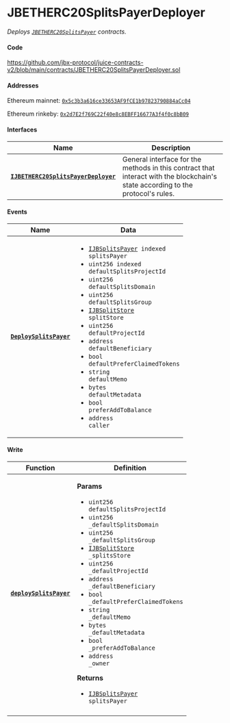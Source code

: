 # JBETHERC20SplitsPayerDeployer

_Deploys [`JBETHERC20SplitsPayer`](/dev/api/contracts/or-utilities/jbetherc20splitspayer) contracts._

#### Code

https://github.com/jbx-protocol/juice-contracts-v2/blob/main/contracts/JBETHERC20SplitsPayerDeployer.sol

#### Addresses

Ethereum mainnet: [`0x5c3b3a616ce33653AF9fCE1b97823790884aCc04`](https://etherscan.io/address/0x5c3b3a616ce33653AF9fCE1b97823790884aCc04)

Ethereum rinkeby: [`0x2d7E2f769C22f40e8c8EBFF16677A3f4f0c8bB09`](https://rinkeby.etherscan.io/address/0x2d7E2f769C22f40e8c8EBFF16677A3f4f0c8bB09)

#### Interfaces

| Name                                                                                          | Description                                                                                                                     |
| --------------------------------------------------------------------------------------------- | ------------------------------------------------------------------------------------------------------------------------------- |
| [**`IJBETHERC20SplitsPayerDeployer`**](/dev/api/interfaces/ijbetherc20splitspayerdeployer.md) | General interface for the methods in this contract that interact with the blockchain's state according to the protocol's rules. |

#### Events

| Name                                                                                                                 | Data                                                                                                                                                                                                                                                                                                                                                                                                                                                                                                                                                                                                                                                                                  |
| -------------------------------------------------------------------------------------------------------------------- | ------------------------------------------------------------------------------------------------------------------------------------------------------------------------------------------------------------------------------------------------------------------------------------------------------------------------------------------------------------------------------------------------------------------------------------------------------------------------------------------------------------------------------------------------------------------------------------------------------------------------------------------------------------------------------------- |
| [**`DeploySplitsPayer`**](/dev/api/contracts/or-utilities/jbetherc20splitspayerdeployer/events/deploysplitspayer.md) | <ul><li><code>[IJBSplitsPayer](/dev/api/interfaces/ijbsplitspayer.md) indexed splitsPayer</code></li><li><code>uint256 indexed defaultSplitsProjectId</code></li><li><code>uint256 defaultSplitsDomain</code></li><li><code>uint256 defaultSplitsGroup</code></li><li><code>[IJBSplitStore](/dev/api/interfaces/ijbsplitsstore.md) splitStore</code></li><li><code>uint256 defaultProjectId</code></li><li><code>address defaultBeneficiary</code></li><li><code>bool defaultPreferClaimedTokens</code></li><li><code>string defaultMemo</code></li><li><code>bytes defaultMetadata</code></li><li><code>bool preferAddToBalance</code></li><li><code>address caller</code></li></ul> |

#### Write

| Function                                                                                                            | Definition                                                                                                                                                                                                                                                                                                                                                                                                                                                                                                                                                                                                                                                                                                                                                      |
| ------------------------------------------------------------------------------------------------------------------- | --------------------------------------------------------------------------------------------------------------------------------------------------------------------------------------------------------------------------------------------------------------------------------------------------------------------------------------------------------------------------------------------------------------------------------------------------------------------------------------------------------------------------------------------------------------------------------------------------------------------------------------------------------------------------------------------------------------------------------------------------------------- |
| [**`deploySplitsPayer`**](/dev/api/contracts/or-utilities/jbetherc20splitspayerdeployer/write/deploysplitspayer.md) | <p><strong>Params</strong></p><ul><li><code>uint256 defaultSplitsProjectId</code></li><li><code>uint256 \_defaultSplitsDomain</code></li><li><code>uint256 \_defaultSplitsGroup</code></li><li><code>[IJBSplitStore](/dev/api/interfaces/ijbsplitsstore.md) \_splitsStore</code></li><li><code>uint256 \_defaultProjectId</code></li><li><code>address \_defaultBeneficiary</code></li><li><code>bool \_defaultPreferClaimedTokens</code></li><li><code>string \_defaultMemo</code></li><li><code>bytes \_defaultMetadata</code></li><li><code>bool \_preferAddToBalance</code></li><li><code>address \_owner</code></li></ul><p><strong>Returns</strong></p><ul><li><code>[IJBSplitsPayer](/dev/api/interfaces/ijbsplitspayer.md) splitsPayer</code></li></ul> |
|  |

